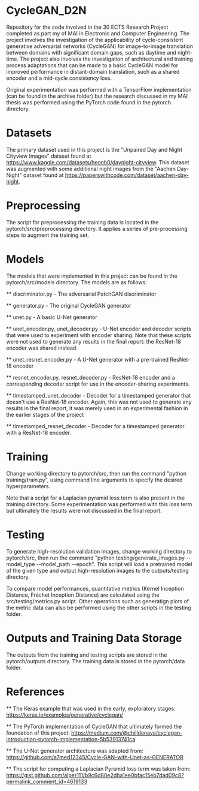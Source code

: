 # CycleGAN_D2N
Repository for the code involved in the 30 ECTS Research Project completed as part my of MAI in Electronic and Computer Engineering. The project involves the investigation of the applicability of cycle-consistent generative adversarial networks (CycleGAN) for image-to-image translation between domains with significant domain gaps, such as daytime and night-time. The project also involves the investigation of architectural and training process adaptations that can be made to a basic CycleGAN model for improved performance in distant-domain translation, such as a shared encoder and a mid-cycle consistency loss. 

Original experimentation was performed with a TensorFlow implementation (can be found in the archive folder) but the research discussed in my MAI thesis was performed using the PyTorch code found in the pytorch directory. 

# Datasets

The primary dataset used in this project is the "Unpaired Day and Night Cityview Images" dataset found at https://www.kaggle.com/datasets/heonh0/daynight-cityview. 
This dataset was augmented with some additional night images from the "Aachen Day-Night" dataset found at https://paperswithcode.com/dataset/aachen-day-night. 

# Preprocessing

The script for preprocessing the training data is located in the pytorch/src/preprocessing directory. It applies a series of pre-processing steps to augment the training set. 

# Models

The models that were implemented in this project can be found in the pytorch/src/models directory. The models are as follows: 

** discriminator.py - The adversarial PatchGAN discriminator

** generator.py - The original CycleGAN generator

** unet.py - A basic U-Net generator

** unet_encoder.py, unet_decoder.py - U-Net encoder and decoder scripts that were used to experiment with encoder sharing. Note that these scripts were not used to generate any results in the final report: the ResNet-18 encoder was shared instead. 

** unet_resnet_encoder.py - A U-Net generator with a pre-trained ResNet-18 encoder

** resnet_encoder.py, resnet_decoder.py - ResNet-18 encoder and a corresponding decoder script for use in the encoder-sharing experiments. 

** timestamped_unet_decoder - Decoder for a timestamped generator that doesn't use a ResNet-18 encoder. Again, this was not used to generate any results in the final report, it was merely used in an experimental fashion in the earlier stages of the project

** timestamped_resnet_decoder - Decoder for a timestamped generator with a ResNet-18 encoder. 

# Training

Change working directory to pytorch/src, then run the command "python training/train.py", using command line arguments to specify the desired hyperparameters. 

Note that a script for a Laplacian pyramid loss term is also present in the training directory. Some experimentation was performed with this loss term but ultimately the results were not discussed in the final report. 

# Testing

To generate high-resolution validation images, change working directory to pytorch/src, then run the command "python testing/generate_images.py --model_type --model_path --epoch". This script will load a pretrained model of the given type and output high-resolution images to the outputs/testing directory. 

To compare model performances, quantitative metrics (Kernel Inception Distance, Fréchet Inception Distance) are calculated using the src/testing/metrics.py script. Other operations such as generatign plots of the metric data can also be performed using the other scripts in the testing folder. 

# Outputs and Training Data Storage

The outputs from the training and testing scripts are stored in the pytorch/outputs directory. The training data is stored in the pytorch/data folder. 

# References

** The Keras example that was used in the early, exploratory stages: https://keras.io/examples/generative/cyclegan/ 

** The PyTorch implementation of CycleGAN that ultimately formed the foundation of this project: https://medium.com/@chilldenaya/cyclegan-introduction-pytorch-implementation-5b53913741ca

** The U-Net generator architecture was adapted from: https://github.com/a7med12345/Cycle-GAN-with-Unet-as-GENERATOR


** The script for computing a Laplacian Pyramid loss term was taken from: https://gist.github.com/alper111/b9c6d80e2dba1ee0bfac15eb7dad09c8?permalink_comment_id=4619133 
